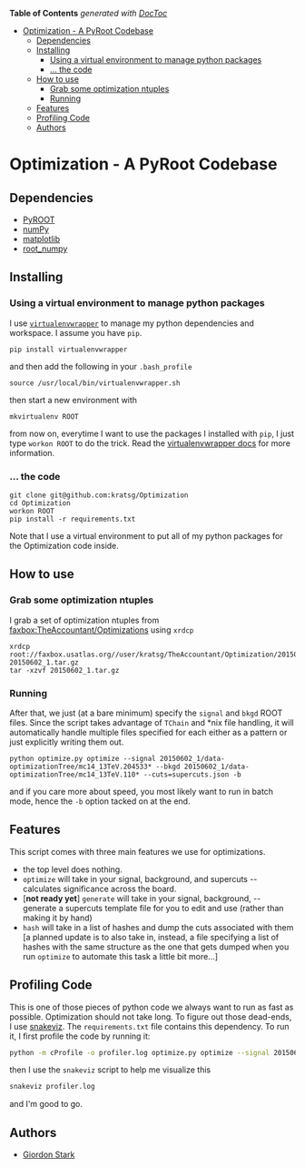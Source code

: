 <!-- START doctoc generated TOC please keep comment here to allow auto update -->
<!-- DON'T EDIT THIS SECTION, INSTEAD RE-RUN doctoc TO UPDATE -->
**Table of Contents**  *generated with [DocToc](https://github.com/thlorenz/doctoc)*

- [Optimization - A PyRoot Codebase](#optimization---a-pyroot-codebase)
  - [Dependencies](#dependencies)
  - [Installing](#installing)
    - [Using a virtual environment to manage python packages](#using-a-virtual-environment-to-manage-python-packages)
    - [... the code](#-the-code)
  - [How to use](#how-to-use)
    - [Grab some optimization ntuples](#grab-some-optimization-ntuples)
    - [Running](#running)
  - [Features](#features)
  - [Profiling Code](#profiling-code)
  - [Authors](#authors)

<!-- END doctoc generated TOC please keep comment here to allow auto update -->

# Optimization - A PyRoot Codebase

## Dependencies
 - [PyROOT](https://root.cern.ch/drupal/content/pyroot)
 - [numPy](http://www.numpy.org/)
 - [matplotlib](http://matplotlib.org/)
 - [root\_numpy](http://rootpy.github.io/root_numpy/)

## Installing

### Using a virtual environment to manage python packages

I use [`virtualenvwrapper`](https://virtualenvwrapper.readthedocs.org/en/latest/) to manage my python dependencies and workspace. I assume you have `pip`.

```
pip install virtualenvwrapper
```

and then add the following in your `.bash_profile`

```
source /usr/local/bin/virtualenvwrapper.sh
```

then start a new environment with

```
mkvirtualenv ROOT
```

from now on, everytime I want to use the packages I installed with `pip`, I just type `workon ROOT` to do the trick. Read the [virtualenvwrapper docs](https://virtualenvwrapper.readthedocs.org/en/latest/) for more information.

### ... the code

```
git clone git@github.com:kratsg/Optimization
cd Optimization
workon ROOT
pip install -r requirements.txt
```

Note that I use a virtual environment to put all of my python packages for the Optimization code inside.

## How to use

### Grab some optimization ntuples

I grab a set of optimization ntuples from [faxbox:TheAccountant/Optimizations](http://faxbox.usatlas.org/user/kratsg/TheAccountant/Optimizations) using `xrdcp`

```
xrdcp root://faxbox.usatlas.org//user/kratsg/TheAccountant/Optimization/20150602_1.tar.gz 20150602_1.tar.gz
tar -xzvf 20150602_1.tar.gz
```

### Running

After that, we just (at a bare minimum) specify the `signal` and `bkgd` ROOT files. Since the script takes advantage of `TChain` and \*nix file handling, it will automatically handle multiple files specified for each either as a pattern or just explicitly writing them out.

```
python optimize.py optimize --signal 20150602_1/data-optimizationTree/mc14_13TeV.204533* --bkgd 20150602_1/data-optimizationTree/mc14_13TeV.110* --cuts=supercuts.json -b
```

and if you care more about speed, you most likely want to run in batch mode, hence the `-b` option tacked on at the end.

## Features

This script comes with three main features we use for optimizations.

- the top level does nothing.
- `optimize` will take in your signal, background, and supercuts -- calculates significance across the board.
- [**not ready yet**] `generate` will take in your signal, background, --  generate a supercuts template file for you to edit and use (rather than making it by hand)
- `hash` will take in a list of hashes and dump the cuts associated with them [a planned update is to also take in, instead, a file specifying a list of hashes with the same structure as the one that gets dumped when you run `optimize` to automate this task a little bit more...]

## Profiling Code

This is one of those pieces of python code we always want to run as fast as possible. Optimization should not take long. To figure out those dead-ends, I use [snakeviz](https://jiffyclub.github.io/snakeviz/). The `requirements.txt` file contains this dependency. To run it, I first profile the code by running it:

```bash
python -m cProfile -o profiler.log optimize.py optimize --signal 20150602_1/data-optimizationTree/mc14_13TeV.204533* --bkgd 20150602_1/data-optimizationTree/mc14_13TeV.110* --cuts=supercuts.json -b
```

then I use the `snakeviz` script to help me visualize this

```bash
snakeviz profiler.log
```

and I'm good to go.

## Authors
- [Giordon Stark](https://github.com/kratsg)
